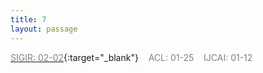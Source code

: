 ```yaml
---
title: 7
layout: passage
---
```


[<span style="color:gray">SIGIR: 02-02</span>](https://sigir.org/sigir2021/call-for-full-papers/){:target="_blank"}<span>&nbsp;&nbsp;&nbsp;&nbsp;</span><span style="color:gray">ACL: 01-25</span><span>&nbsp;&nbsp;&nbsp;&nbsp;</span><span style="color:gray">IJCAI: 01-12</span>

